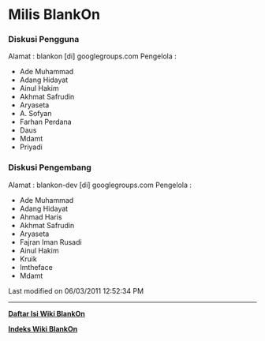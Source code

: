 # Milis BlankOn
### Diskusi Pengguna
Alamat : blankon [di] googlegroups.com
Pengelola :
 * Ade Muhammad
 * Adang Hidayat
 * Ainul Hakim
 * Akhmat Safrudin
 * Aryaseta
 * A. Sofyan
 * Farhan Perdana
 * Daus
 * Mdamt
 * Priyadi
### Diskusi Pengembang
Alamat : blankon-dev [di] googlegroups.com
Pengelola :
 * Ade Muhammad
 * Adang Hidayat
 * Ahmad Haris
 * Akhmat Safrudin
 * Aryaseta
 * Fajran Iman Rusadi
 * Ainul Hakim
 * Kruik
 * Imtheface
 * Mdamt

Last modified on 06/03/2011 12:52:34 PM

---
[**Daftar Isi Wiki BlankOn**](/wiki/DaftarIsi/index.html)
 
[**Indeks Wiki BlankOn**](/wiki/Indeks.html)
